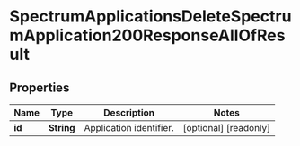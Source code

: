 

# SpectrumApplicationsDeleteSpectrumApplication200ResponseAllOfResult


## Properties

| Name | Type | Description | Notes |
|------------ | ------------- | ------------- | -------------|
|**id** | **String** | Application identifier. |  [optional] [readonly] |



